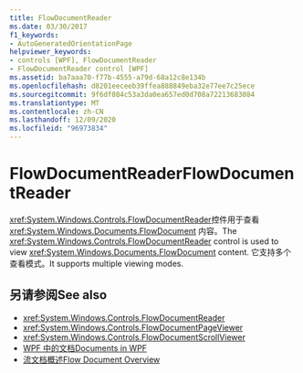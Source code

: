 ```yaml
---
title: FlowDocumentReader
ms.date: 03/30/2017
f1_keywords:
- AutoGeneratedOrientationPage
helpviewer_keywords:
- controls [WPF], FlowDocumentReader
- FlowDocumentReader control [WPF]
ms.assetid: ba7aaa70-f77b-4555-a79d-68a12c8e134b
ms.openlocfilehash: d8201eeceeb39ffea888849eba32e77ee7c25ece
ms.sourcegitcommit: 9f6df084c53a3da0ea657ed0d708a72213683084
ms.translationtype: MT
ms.contentlocale: zh-CN
ms.lasthandoff: 12/09/2020
ms.locfileid: "96973834"
---
```

# <a name="flowdocumentreader"></a><span data-ttu-id="e779a-102">FlowDocumentReader</span><span class="sxs-lookup"><span data-stu-id="e779a-102">FlowDocumentReader</span></span>
<span data-ttu-id="e779a-103"><xref:System.Windows.Controls.FlowDocumentReader>控件用于查看 <xref:System.Windows.Documents.FlowDocument> 内容。</span><span class="sxs-lookup"><span data-stu-id="e779a-103">The <xref:System.Windows.Controls.FlowDocumentReader> control is used to view <xref:System.Windows.Documents.FlowDocument> content.</span></span> <span data-ttu-id="e779a-104">它支持多个查看模式。</span><span class="sxs-lookup"><span data-stu-id="e779a-104">It supports multiple viewing modes.</span></span>  
  
## <a name="see-also"></a><span data-ttu-id="e779a-105">另请参阅</span><span class="sxs-lookup"><span data-stu-id="e779a-105">See also</span></span>

- <xref:System.Windows.Controls.FlowDocumentReader>
- <xref:System.Windows.Controls.FlowDocumentPageViewer>
- <xref:System.Windows.Controls.FlowDocumentScrollViewer>
- [<span data-ttu-id="e779a-106">WPF 中的文档</span><span class="sxs-lookup"><span data-stu-id="e779a-106">Documents in WPF</span></span>](../advanced/documents-in-wpf.md)
- [<span data-ttu-id="e779a-107">流文档概述</span><span class="sxs-lookup"><span data-stu-id="e779a-107">Flow Document Overview</span></span>](../advanced/flow-document-overview.md)
